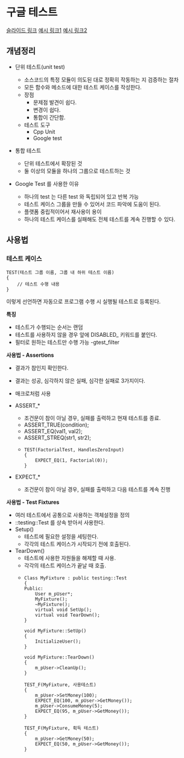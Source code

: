 # 구글 테스트

[슬라이드 링크](https://www.slideshare.net/jinhwason/ss-69528881)
[예시 링크1](https://github.com/dmonopoly/gtest-cmake-example)
[예시 링크2](https://github.com/kaizouman/gtest-cmake-example)
## 개념정리

- 단위 테스트(unit test)
    - 소스코드의 특정 모듈이 의도된 대로 정확히 작동하는 지 검증하는 절차
    - 모든 함수와 메소드에 대한 테스트 케이스를 작성한다.
    - 장점
        - 문제점 발견이 쉽다.
        - 변경이 쉽다.
        - 통합이 간단함.
    - 테스트 도구
        - Cpp Unit
        - Google test

- 통합 테스트
    - 단위 테스트에서 확장된 것
    - 둘 이상의 모듈을 하나의 그룹으로 테스트하는 것

- Google Test 를 사용한 이유
    - 하나의 test 는 다른 test 와 독립되어 있고 반복 가능
    - 테스트 케이스 그룹을 만들 수 있어서 코드 파악에 도움이 된다.
    - 플랫폼 중립적이어서 재사용이 용이
    - 하나의 테스트 케이스를 실패해도 전체 테스트를 계속 진행할 수 있다.

## 사용법

### 테스트 케이스

```
TEST(테스트 그룹 이름, 그룹 내 하위 테스트 이름)
{
    // 테스트 수행 내용
}
```

이렇게 선언하면 자동으로 프로그램 수행 시 실행될 테스트로 등록된다.

**특징**

- 테스트가 수행되는 순서는 랜덤
- 테스트를 사용하지 않을 경우 앞에 DISABLED_ 키워드를 붙인다.
- 필터로 원하는 테스트만 수행 가능 -gtest_filter

**사용법 - Assertions**

- 결과가 참인지 확인한다.
- 결과는 성공, 심각하지 않은 실패, 심각한 실패로 3가지이다.
- 매크로처럼 사용

- ASSERT_*
    - 조건문이 참이 아닐 경우, 실패를 출력하고 현재 테스트를 종료.
    - ASSERT_TRUE(condition);
    - ASSERT_EQ(val1, val2);
    - ASSERT_STREQ(str1, str2);
    - 
        ```
        TEST(FactorialTest, HandlesZeroInput)
        {
            EXPECT_EQ(1, Factorial(0));
        }
        ```
- EXPECT_*
    - 조건문이 참이 아닐 경우, 실패를 출력하고 다음 테스트를 계속 진행

**사용법 - Test Fixtures**

- 여러 테스트에서 공통으로 사용하는 객체설정을 정의
- ::testing::Test 를 상속 받아서 사용한다.
- Setup()
    - 테스트에 필요한 설정을 세팅한다.
    - 각각의 테스트 케이스가 시작되기 전에 호출된다.
- TearDown()
    - 테스트에 사용한 자원들을 해제할 때 사용.
    - 각각의 테스트 케이스가 끝날 때 호출.
    - 
        ```
        Class MyFixture : public testing::Test
        {
        Public:
            User m_pUser*;
            MyFixture();
            ~MyFixture();
            virtual void SetUp();
            virtual void TearDown();
        }

        void MyFixture::SetUp()
        {
            InitializeUser();
        }

        void MyFixture::TearDown()
        {
            m_pUser->CleanUp();
        }

        TEST_F(MyFixture, 사용테스트)
        {
            m_pUser->SetMoney(100);
            EXPECT_EQ(100, m_pUser->GetMoney());
            m_pUser->ConsumeMoney(5);
            EXPECT_EQ(95, m_pUser->GetMoney());
        }

        TEST_F(MyFixture, 획득 테스트)
        {
            m_pUser->GetMoney(50);
            EXPECT_EQ(50, m_pUser->GetMoney());
        }
        ```